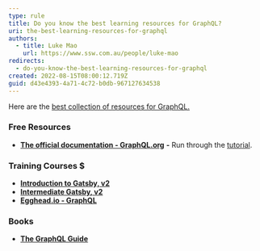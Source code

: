 ```yaml
---
type: rule
title: Do you know the best learning resources for GraphQL?
uri: the-best-learning-resources-for-graphql
authors:
  - title: Luke Mao
    url: https://www.ssw.com.au/people/luke-mao
redirects:
  - do-you-know-the-best-learning-resources-for-graphql
created: 2022-08-15T08:00:12.719Z
guid: d43e4393-4a71-4c72-b0db-967127634538
---
```

Here are the [best collection of resources for GraphQL.](/rules-to-better-web-api-graphql#the-best-graphql-resources)

### Free Resources

* **[The official documentation - GraphQL.org](https://graphql.org/)** **\-** Run through the [tutorial](https://graphql.org/learn/).

### Training Courses $

* **[Introduction to Gatsby, v2](https://frontendmasters.com/courses/gatsby-v2/)**
* **[Intermediate Gatsby, v2](https://frontendmasters.com/courses/intermediate-gatsby-v2/)**
* **[Egghead.io - GraphQL](https://egghead.io/q/graphql)**

### Books

* **[The GraphQL Guide](https://graphql.guide/)**
